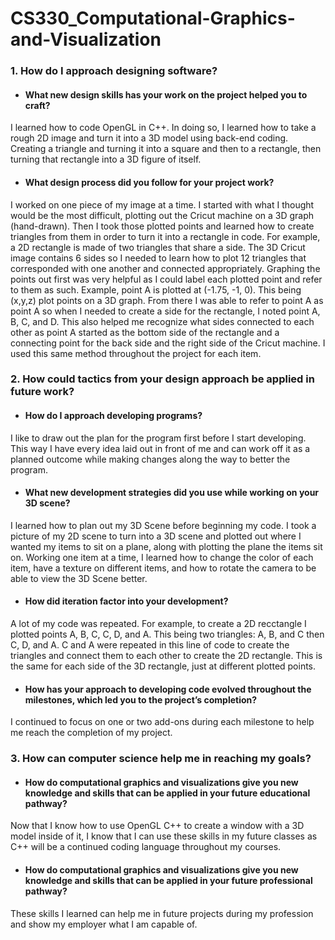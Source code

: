 # CS330_Computational-Graphics-and-Visualization

### 1. How do I approach designing software? ###

* #### What new design skills has your work on the project helped you to craft? ####
I learned how to code OpenGL in C++. In doing so, I learned how to take a rough 2D image and turn it into a 3D model using back-end coding. Creating a triangle and turning it into a square and then to a rectangle, then turning that rectangle into a 3D figure of itself. 

* #### What design process did you follow for your project work? ####
I worked on one piece of my image at a time. I started with what I thought would be the most difficult, plotting out the Cricut machine on a 3D graph (hand-drawn). Then I took those plotted points and learned how to create triangles from them in order to turn it into a rectangle in code. For example, a 2D rectangle is made of two triangles that share a side. The 3D Cricut image contains 6 sides so I needed to learn how to plot 12 triangles that corresponded with one another and connected appropriately. Graphing the points out first was very helpful as I could label each plotted point and refer to them as such. Example, point A is plotted at (-1.75, -1, 0). This being (x,y,z) plot points on a 3D graph. From there I was able to refer to point A as point A so when I needed to create a side for the rectangle, I noted point A, B, C, and D. This also helped me recognize what sides connected to each other as point A started as the bottom side of the rectangle and a connecting point for the back side and the right side of the Cricut machine.
I used this same method throughout the project for each item.

### 2. How could tactics from your design approach be applied in future work? ###

* #### How do I approach developing programs? ####
I like to draw out the plan for the program first before I start developing. This way I have every idea laid out in front of me and can work off it as a planned outcome while making changes along the way to better the program.

* #### What new development strategies did you use while working on your 3D scene? ####
I learned how to plan out my 3D Scene before beginning my code. I took a picture of my 2D scene to turn into a 3D scene and plotted out where I wanted my items to sit on a plane, along with plotting the plane the items sit on. Working one item at a time, I learned how to change the color of each item, have a texture on different items, and how to rotate the camera to be able to view the 3D Scene better.

* #### How did iteration factor into your development? ####
A lot of my code was repeated. For example, to create a 2D recctangle I plotted points A, B, C, C, D, and A. This being two triangles: A, B, and C then C, D, and A. C and A were repeated in this line of code to create the triangles and connect them to each other to create the 2D rectangle. This is the same for each side of the 3D rectangle, just at different plotted points.

* #### How has your approach to developing code evolved throughout the milestones, which led you to the project’s completion? ####
I continued to focus on one or two add-ons during each milestone to help me reach the completion of my project.

### 3. How can computer science help me in reaching my goals? ###

* #### How do computational graphics and visualizations give you new knowledge and skills that can be applied in your future educational pathway? ####
Now that I know how to use OpenGL C++ to create a window with a 3D model inside of it, I know that I can use these skills in my future classes as C++ will be a continued coding language throughout my courses.

* #### How do computational graphics and visualizations give you new knowledge and skills that can be applied in your future professional pathway? ####
These skills I learned can help me in future projects during my profession and show my employer what I am capable of.

